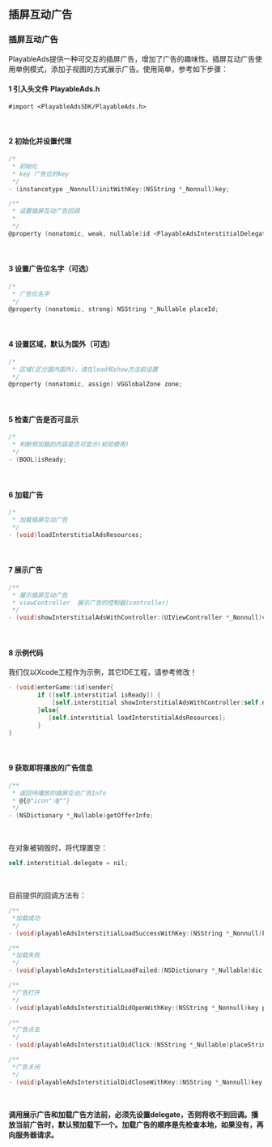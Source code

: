 ## 插屏互动广告


### **插屏互动广告**
PlayableAds提供一种可交互的插屏广告，增加了广告的趣味性。插屏互动广告使用单例模式，添加子视图的方式展示广告。使用简单，参考如下步骤：

#### **1 引入头文件 PlayableAds.h**<br>
	#import <PlayableAdsSDK/PlayableAds.h>


<br>

#### **2 初始化并设置代理**<br>
```objective-c
/*
 * 初始化
 * key 广告位的key
 */
- (instancetype _Nonnull)initWithKey:(NSString *_Nonnull)key;

/**
 * 设置插屏互动广告回调
 *
 */
@property (nonatomic, weak, nullable)id <PlayableAdsInterstitialDelegate> delegate;
```

<br>

#### **3 设置广告位名字（可选）**<br>

```objective-c
/*
 * 广告位名字
 */
@property (nonatomic, strong) NSString *_Nullable placeId;
```

<br>

#### **4 设置区域，默认为国外（可选）**<br>
```objective-c
/*
 * 区域(区分国内国外)，请在load和show方法前设置
 */
@property (nonatomic, assign) VGGlobalZone zone;
```
<br>



#### **5 检查广告是否可显示**<br>
```objective-c
/*
 * 判断预加载的内容是否可显示(校验使用)
 */
- (BOOL)isReady;


```

<br>

#### **6 加载广告**<br>

```objective-c
/*
 * 加载插屏互动广告
 */
- (void)loadInterstitialAdsResources;
```

<br>

#### **7 展示广告**<br>

```objective-c
/**
 * 展示插屏互动广告
 * viewController  展示广告的控制器(controller)
 */
- (void)showInterstitialAdsWithController:(UIViewController *_Nonnull)viewController;
```

<br>

#### **8 示例代码**<br>
我们仅以Xcode工程作为示例，其它IDE工程，请参考修改！<br>
```objective-c
- (void)enterGame:(id)sender{
        if ([self.interstitial isReady]) {
            [self.interstitial showInterstitialAdsWithController:self.navigationController];
        }else{
           [self.interstitial loadInterstitialAdsResources];
        }
}

```

<br>

#### **9 获取即将播放的广告信息**<br>
```objective-c
/**
 * 返回待播放的插屏互动广告Info
 * @{@"icon":@""}
 */
- (NSDictionary *_Nullable)getOfferInfo;
```

<br>

在对象被销毁时，将代理置空：

```objective-c
self.interstitial.delegate = nil;
```

<br>

目前提供的回调方法有：
```objective-c
/**
 *加载成功
 */
- (void)playableAdsInterstitialLoadSuccessWithKey:(NSString *_Nonnull)key placeId:(NSString *_Nullable)placeId;

/**
 *加载失败
 */
- (void)playableAdsInterstitialLoadFailed:(NSDictionary *_Nullable)dic withKey:(NSString *_Nonnull)key placeId:(NSString *_Nullable)placeId;

/**
 *广告打开
 */
- (void)playableAdsInterstitialDidOpenWithKey:(NSString *_Nonnull)key placeId:(NSString *_Nullable)placeId;

/**
 *广告点击
 */
- (void)playableAdsInterstitialDidClick:(NSString *_Nullable)placeString withKey:(NSString *_Nonnull)key placeId:(NSString *_Nullable)placeId;

/**
 *广告关闭
 */
- (void)playableAdsInterstitialDidCloseWithKey:(NSString *_Nonnull)key placeId:(NSString *_Nullable)placeId;

```

<br>

**调用展示广告和加载广告方法前，必须先设置delegate，否则将收不到回调。播放当前广告时，默认预加载下一个。加载广告的顺序是先检查本地，如果没有，再向服务器请求。**<br><br>

<br>

